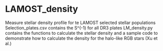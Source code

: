 # LAMOST_density
Measure stellar density profile for te LAMOST selected stellar populations
Selection_plates.csv contains the S^(-1) for all DR3 plates
LM_density.py contains the functions to calculate the stellar density and a sample code to demonstrate how to calculate the density for the halo-like RGB stars (Xu et al.)
